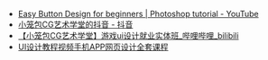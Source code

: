 

- [Easy Button Design for beginners | Photoshop tutorial - YouTube](https://www.youtube.com/watch?v=qCH-ImjzZzo&list=PL9fuTU6000aGWT6KqhopT5ZiX9xmHncqB&index=1)
- [小笼包CG艺术学堂的抖音 - 抖音](https://www.douyin.com/user/MS4wLjABAAAAfE0U7VTgxOpcxSakpX-QVe4GHDoyX-AsD16ebt4yad4?from_tab_name=main&modal_id=7127990560870173989&vid=7311597282707672359)
- [【小笼包CG艺术学堂】游戏ui设计就业实体班_哔哩哔哩_bilibili](https://www.bilibili.com/video/BV1SM4y1k7ue/?vd_source=ebf06d572d5366b5ef7bc5032fefb08d)
- [UI设计教程视频手机APP网页设计全套课程](https://jiaoyu.taobao.com/course/QKT_3263020?spm=a21ahd.22170334.0.0.4a2f1cfawUuPGn)